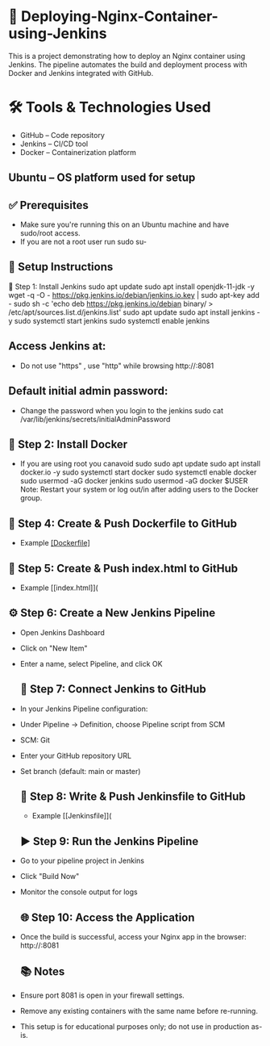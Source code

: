 # 🚀 Deploying-Nginx-Container-using-Jenkins
This is a project demonstrating how to deploy an Nginx container using Jenkins. The pipeline automates the build and deployment process with Docker and Jenkins integrated with GitHub.

# 🛠️ Tools & Technologies Used
 - GitHub – Code repository
 - Jenkins – CI/CD tool
 - Docker – Containerization platform

 ## Ubuntu – OS platform used for setup

 ## ✅ Prerequisites
- Make sure you're running this on an Ubuntu machine and have sudo/root access.
- If you are not a root user run sudo su-

 ## 🔧 Setup Instructions
📌 Step 1: Install Jenkins
    sudo apt update
    sudo apt install openjdk-11-jdk -y
    wget -q -O - https://pkg.jenkins.io/debian/jenkins.io.key | sudo apt-key add -
    sudo sh -c 'echo deb https://pkg.jenkins.io/debian binary/ > /etc/apt/sources.list.d/jenkins.list'
    sudo apt update
    sudo apt install jenkins -y
    sudo systemctl start jenkins
    sudo systemctl enable jenkins

## Access Jenkins at:
- Do not use "https" , use "http" while browsing
  http://<your-server-ip>:8081
## Default initial admin password:
- Change the password when you login to the jenkins
  sudo cat /var/lib/jenkins/secrets/initialAdminPassword

## 🐳 Step 2: Install Docker
- If you are using root you canavoid sudo
    sudo apt update
    sudo apt install docker.io -y
    sudo systemctl start docker
    sudo systemctl enable docker
    sudo usermod -aG docker jenkins
    sudo usermod -aG docker $USER
Note: Restart your system or log out/in after adding users to the Docker group.

## 📁 Step 4: Create & Push Dockerfile to GitHub
- Example [\[Dockerfile\]](https://github.com/Bhagyajyoti-K30/-Deploying-Nginx-Container-using-Jenkins/blob/main/Dockerfile)
  
## 📄 Step 5: Create & Push index.html to GitHub
- Example [\[index.html\]](

## ⚙️ Step 6: Create a New Jenkins Pipeline
- Open Jenkins Dashboard
- Click on "New Item"
- Enter a name, select Pipeline, and click OK

  ## 🔗 Step 7: Connect Jenkins to GitHub
- In your Jenkins Pipeline configuration:
- Under Pipeline → Definition, choose Pipeline script from SCM
- SCM: Git
- Enter your GitHub repository URL
- Set branch (default: main or master)

  ## 📝 Step 8: Write & Push Jenkinsfile to GitHub
  - Example [\[Jenkinsfile\]](

  ## ▶️ Step 9: Run the Jenkins Pipeline
- Go to your pipeline project in Jenkins
- Click "Build Now"
- Monitor the console output for logs

  ## 🌐 Step 10: Access the Application
- Once the build is successful, access your Nginx app in the browser:
  http://<your-server-ip>:8081

  ## 📚 Notes
- Ensure port 8081 is open in your firewall settings.
- Remove any existing containers with the same name before re-running.
- This setup is for educational purposes only; do not use in production as-is.
